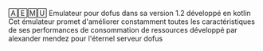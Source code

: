 🄰🄴🄼🅄
Emulateur pour dofus dans sa version 1.2 développé en kotlin
Cet émulateur promet d'améliorer constamment toutes les caractéristiques de ses performances de consommation de ressources
développé par alexander mendez
pour l'éternel serveur dofus
